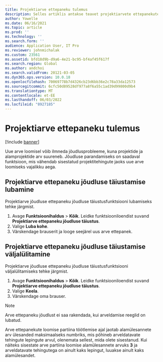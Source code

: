 ```yaml
---
title: Projektiarve ettepaneku tulemus
description: Selles artiklis antakse teavet projektiarvete ettepanekute jõudluse parandamise kohta.
author: Yowelle
ms.date: 06/16/2021
ms.topic: article
ms.prod: ''
ms.technology: ''
ms.search.form: ''
audience: Application User, IT Pro
ms.reviewer: johnmichalak
ms.custom: 23561
ms.assetid: bfd18d9b-d9a6-4e21-bc95-bf4af45f617f
ms.search.region: Global
ms.author: andchoi
ms.search.validFrom: 20121-03-05
ms.dyn365.ops.version: 10.0.18
ms.openlocfilehash: 70069778b7d4326cb23d6bb36e2c78a33da12573
ms.sourcegitcommit: 6cfc50d89528df977a8f6a55c1ad39d99800d9b4
ms.translationtype: MT
ms.contentlocale: et-EE
ms.lasthandoff: 06/03/2022
ms.locfileid: "8927185"
---
```

# <a name="project-invoice-proposal-performance"></a>Projektiarve ettepaneku tulemus

[!include [banner](../includes/banner.md)]

Uue arve loomisel võib ilmneda jõudlusprobleeme, kuna projektide ja alamprojektide arv suureneb. Jõudluse parandamiseks on saadaval funktsioon, mis vähendab sisestatud projektitehingute jaoks uue arve loomiseks vajalikku aega.

## <a name="enable-project-invoice-proposal-performance-enhancement"></a>Projektiarve ettepaneku jõudluse täiustamise lubamine
Projektiarve jõudluse ettepaneku jõudluse täiustusfunktsiooni lubamiseks tehke järgmist.

1.  Avage **Funktsioonihaldus** > **Kõik**. Leidke funktsiooniloendist suvand **Projektiarve ettepaneku jõudluse täiustus**.
2.  Valige **Luba kohe**.
3.  Värskendage brauserit ja looge seejärel uus arve ettepanek.

## <a name="turn-off-project-invoice-proposal-performance-enhancement"></a>Projektiarve ettepaneku jõudluse täiustamise väljalülitamine
Projektiarve jõudluse ettepaneku jõudluse täiustusfunktsiooni väljalülitamiseks tehke järgmist.

1.  Avage **Funktsioonihaldus** > **Kõik**. Leidke funktsiooniloendist suvand **Projektiarve ettepaneku jõudluse täiustus**.
2.  Valige **Keela**.
3.  Värskendage oma brauser.

> [!NOTE]
> Arve ettepaneku jõudlust ei saa rakendada, kui arveldamise reeglid on lubatud.
> 
> Arve ettepanekute loomise partiina töötlemise ajal jaotab alamülesannete arv ülesanded maksimaalseks numbriks, mis põhineb arveldatavate tehingute lepingute arvul, olenemata sellest, mida olete sisestanud. Kui näiteks sisestate arve partiina loomise alamülesannete arvuks **3** ja arveldatavate tehingutega on ainult kaks lepingut, luuakse ainult kaks alamülesandet.
